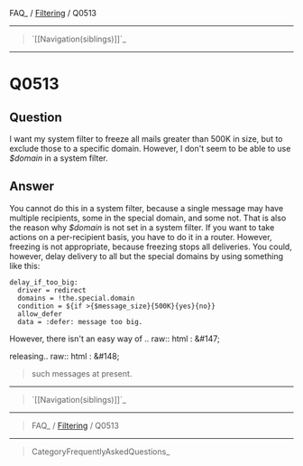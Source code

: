 FAQ\_ / [Filtering](FAQ/Filtering) / Q0513

* * * * *

> \`[[Navigation(siblings)]]\`\_

* * * * *

Q0513
=====

Question
--------

I want my system filter to freeze all mails greater than 500K in size,
but to exclude those to a specific domain. However, I don't seem to be
able to use *\$domain* in a system filter.

Answer
------

You cannot do this in a system filter, because a single message may have
multiple recipients, some in the special domain, and some not. That is
also the reason why *\$domain* is not set in a system filter. If you
want to take actions on a per-recipient basis, you have to do it in a
router. However, freezing is not appropriate, because freezing stops all
deliveries. You could, however, delay delivery to all but the special
domains by using something like this:

    delay_if_too_big:
      driver = redirect
      domains = !the.special.domain
      condition = ${if >{$message_size}{500K}{yes}{no}}
      allow_defer
      data = :defer: message too big.

However, there isn't an easy way of .. raw:: html
:   &\#147;

releasing.. raw:: html
:   &\#148;

> such messages at present.

* * * * *

> \`[[Navigation(siblings)]]\`\_

* * * * *

> FAQ\_ / [Filtering](FAQ/Filtering) / Q0513

* * * * *

> CategoryFrequentlyAskedQuestions\_
